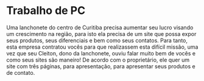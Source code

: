 # Trabalho de PC
Uma lanchonete do centro de Curitiba precisa aumentar seu lucro visando um crescimento na região, para isto ela precisa de um site que possa expor seus produtos, seus diferenciais e bem como seus contatos. Para tanto, esta empresa contratou vocês para que realizassem esta difícil missão, uma vez que seu Cleiton, dono da lanchonete, ouviu falar muito bem de vocês e como seus sites são maneiro! De acordo com o proprietário, ele quer um site com três páginas, para apresentação, para apresentar seus produtos e de contato.
